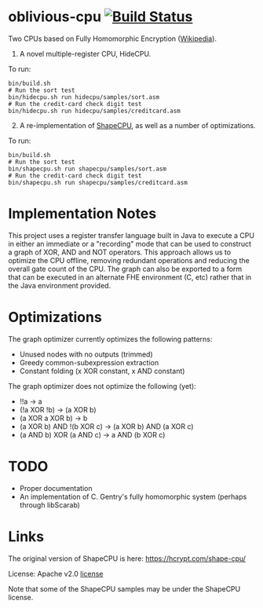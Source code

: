 oblivious-cpu [![Build Status](https://travis-ci.org/mmastrac/oblivious-cpu.svg?branch=master)](https://travis-ci.org/mmastrac/oblivious-cpu)
=============

Two CPUs based on Fully Homomorphic Encryption ([Wikipedia](https://en.wikipedia.org/wiki/Homomorphic_encryption#Fully_homomorphic_encryption)).

1) A novel multiple-register CPU, HideCPU.

To run:

    bin/build.sh
    # Run the sort test
    bin/hidecpu.sh run hidecpu/samples/sort.asm
    # Run the credit-card check digit test
    bin/hidecpu.sh run hidecpu/samples/creditcard.asm

2) A re-implementation of [ShapeCPU](https://hcrypt.com/shape-cpu/), as well as a number of optimizations.

To run:

    bin/build.sh
    # Run the sort test
    bin/shapecpu.sh run shapecpu/samples/sort.asm
    # Run the credit-card check digit test
    bin/shapecpu.sh run shapecpu/samples/creditcard.asm

Implementation Notes
====================

This project uses a register transfer language built in Java to execute a CPU in either an immediate or a "recording" mode that can be used to construct a graph of XOR, AND and NOT operators. 
This approach allows us to optimize the CPU offline, removing redundant operations and reducing the overall gate count of the CPU. The graph can also be exported to a form that can be executed 
in an alternate FHE environment (C, etc) rather that in the Java environment provided.

Optimizations
=============

The graph optimizer currently optimizes the following patterns:

  * Unused nodes with no outputs (trimmed)
  * Greedy common-subexpression extraction
  * Constant folding (x XOR constant, x AND constant)

The graph optimizer does not optimize the following (yet):

  * !!a -> a
  * (!a XOR !b) -> (a XOR b)
  * (a XOR a XOR b) -> b
  * (a XOR b) AND !(b XOR c) -> (a XOR b) AND (a XOR c)
  * (a AND b) XOR (a AND c) -> a AND (b XOR c)

TODO
====

  * Proper documentation
  * An implementation of C. Gentry's fully homomorphic system (perhaps through libScarab)


Links
=====

The original version of ShapeCPU is here: https://hcrypt.com/shape-cpu/

License: Apache v2.0 [license](http://www.apache.org/licenses/LICENSE-2.0.html)

Note that some of the ShapeCPU samples may be under the ShapeCPU license.
